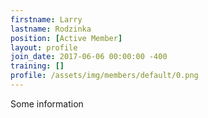 ```yaml
---
firstname: Larry
lastname: Rodzinka
position: [Active Member]
layout: profile
join_date: 2017-06-06 00:00:00 -400
training: []
profile: /assets/img/members/default/0.png
---
```

Some information